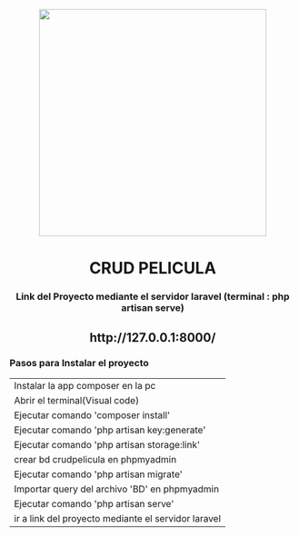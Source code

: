 <p align="center"><a href="https://laravel.com" target="_blank"><img src="https://raw.githubusercontent.com/laravel/art/master/logo-lockup/5%20SVG/2%20CMYK/1%20Full%20Color/laravel-logolockup-cmyk-red.svg" width="400"></a></p>

<H1 align=center>CRUD PELICULA</H1>
<h3 align=center >Link del Proyecto mediante el servidor laravel (terminal : php artisan serve)</h3>
<h2 align=center>http://127.0.0.1:8000/</h2>

<h3> Pasos para Instalar el proyecto</h3>

<table>
       <tr>
    <td>Instalar la app composer en la pc</td>
  </tr>
   <tr>
    <td>Abrir el terminal(Visual code)</td>
  </tr>
  <tr>
    <td>Ejecutar comando 'composer install'</td>
  </tr>
  <tr>
    <td>Ejecutar comando 'php artisan key:generate'</td>
  </tr>
     <tr>
    <td>Ejecutar comando 'php artisan storage:link'</td>
  </tr>
      <tr>
    <td>crear bd crudpelicula en phpmyadmin </td>
  </tr>
          <tr>
    <td>Ejecutar comando 'php artisan migrate'</td>
  </tr>
              <tr>
    <td>Importar query del archivo 'BD' en phpmyadmin</td>
  </tr>
                  <tr>
    <td>Ejecutar comando 'php artisan serve'</td>
  </tr>
                  <tr>
                      <td>ir a link del proyecto mediante el servidor laravel</td>
                        </tr>
</table>
